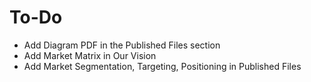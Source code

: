 To-Do
=====
* Add Diagram PDF in the Published Files section
* Add Market Matrix in Our Vision
* Add Market Segmentation, Targeting, Positioning in Published Files